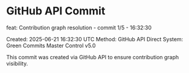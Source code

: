 # GitHub API Commit

feat: Contribution graph resolution - commit 1/5 - 16:32:30

Created: 2025-06-21 16:32:30 UTC
Method: GitHub API Direct
System: Green Commits Master Control v5.0

This commit was created via GitHub API to ensure contribution graph visibility.
